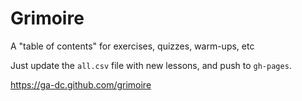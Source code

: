 # Grimoire

A "table of contents" for exercises, quizzes, warm-ups, etc

Just update the `all.csv` file with new lessons, and push to `gh-pages`.

https://ga-dc.github.com/grimoire
